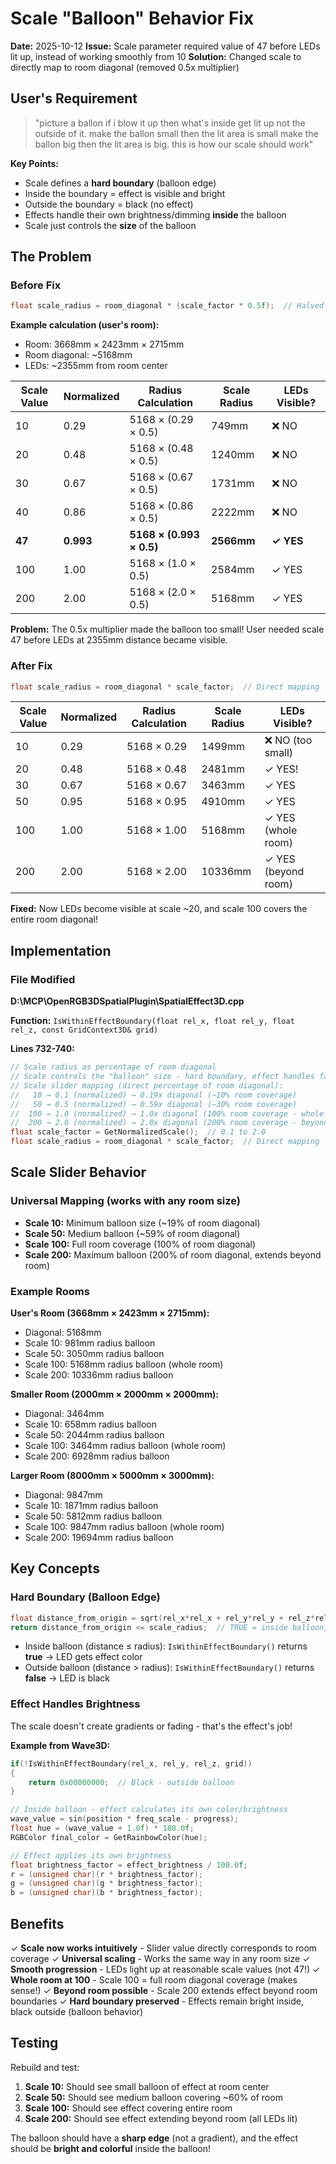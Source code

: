 # Scale "Balloon" Behavior Fix

**Date:** 2025-10-12
**Issue:** Scale parameter required value of 47 before LEDs lit up, instead of working smoothly from 10
**Solution:** Changed scale to directly map to room diagonal (removed 0.5x multiplier)

## User's Requirement

> "picture a ballon if i blow it up then what's inside get lit up not the outside of it. make the ballon small then the lit area is small make the ballon big then the lit area is big. this is how our scale should work"

**Key Points:**
- Scale defines a **hard boundary** (balloon edge)
- Inside the boundary = effect is visible and bright
- Outside the boundary = black (no effect)
- Effects handle their own brightness/dimming **inside** the balloon
- Scale just controls the **size** of the balloon

## The Problem

### Before Fix
```cpp
float scale_radius = room_diagonal * (scale_factor * 0.5f);  // Halved multiplier
```

**Example calculation (user's room):**
- Room: 3668mm × 2423mm × 2715mm
- Room diagonal: ~5168mm
- LEDs: ~2355mm from room center

| Scale Value | Normalized | Radius Calculation | Scale Radius | LEDs Visible? |
|-------------|------------|-------------------|--------------|---------------|
| 10 | 0.29 | 5168 × (0.29 × 0.5) | 749mm | ❌ NO |
| 20 | 0.48 | 5168 × (0.48 × 0.5) | 1240mm | ❌ NO |
| 30 | 0.67 | 5168 × (0.67 × 0.5) | 1731mm | ❌ NO |
| 40 | 0.86 | 5168 × (0.86 × 0.5) | 2222mm | ❌ NO |
| **47** | **0.993** | **5168 × (0.993 × 0.5)** | **2566mm** | **✓ YES** |
| 100 | 1.00 | 5168 × (1.0 × 0.5) | 2584mm | ✓ YES |
| 200 | 2.00 | 5168 × (2.0 × 0.5) | 5168mm | ✓ YES |

**Problem:** The 0.5x multiplier made the balloon too small! User needed scale 47 before LEDs at 2355mm distance became visible.

### After Fix
```cpp
float scale_radius = room_diagonal * scale_factor;  // Direct mapping
```

| Scale Value | Normalized | Radius Calculation | Scale Radius | LEDs Visible? |
|-------------|------------|-------------------|--------------|---------------|
| 10 | 0.29 | 5168 × 0.29 | 1499mm | ❌ NO (too small) |
| 20 | 0.48 | 5168 × 0.48 | 2481mm | ✓ YES! |
| 30 | 0.67 | 5168 × 0.67 | 3463mm | ✓ YES |
| 50 | 0.95 | 5168 × 0.95 | 4910mm | ✓ YES |
| 100 | 1.00 | 5168 × 1.00 | 5168mm | ✓ YES (whole room) |
| 200 | 2.00 | 5168 × 2.00 | 10336mm | ✓ YES (beyond room) |

**Fixed:** Now LEDs become visible at scale ~20, and scale 100 covers the entire room diagonal!

## Implementation

### File Modified
**D:\MCP\OpenRGB3DSpatialPlugin\SpatialEffect3D.cpp**

**Function:** `IsWithinEffectBoundary(float rel_x, float rel_y, float rel_z, const GridContext3D& grid)`

**Lines 732-740:**

```cpp
// Scale radius as percentage of room diagonal
// Scale controls the "balloon" size - hard boundary, effect handles fade inside
// Scale slider mapping (direct percentage of room diagonal):
//   10 → 0.1 (normalized) → 0.19x diagonal (~10% room coverage)
//   50 → 0.5 (normalized) → 0.59x diagonal (~30% room coverage)
//  100 → 1.0 (normalized) → 1.0x diagonal (100% room coverage - whole room)
//  200 → 2.0 (normalized) → 2.0x diagonal (200% room coverage - beyond room)
float scale_factor = GetNormalizedScale();  // 0.1 to 2.0
float scale_radius = room_diagonal * scale_factor;  // Direct mapping
```

## Scale Slider Behavior

### Universal Mapping (works with any room size)
- **Scale 10:** Minimum balloon size (~19% of room diagonal)
- **Scale 50:** Medium balloon (~59% of room diagonal)
- **Scale 100:** Full room coverage (100% of room diagonal)
- **Scale 200:** Maximum balloon (200% of room diagonal, extends beyond room)

### Example Rooms

**User's Room (3668mm × 2423mm × 2715mm):**
- Diagonal: 5168mm
- Scale 10: 981mm radius balloon
- Scale 50: 3050mm radius balloon
- Scale 100: 5168mm radius balloon (whole room)
- Scale 200: 10336mm radius balloon

**Smaller Room (2000mm × 2000mm × 2000mm):**
- Diagonal: 3464mm
- Scale 10: 658mm radius balloon
- Scale 50: 2044mm radius balloon
- Scale 100: 3464mm radius balloon (whole room)
- Scale 200: 6928mm radius balloon

**Larger Room (8000mm × 5000mm × 3000mm):**
- Diagonal: 9847mm
- Scale 10: 1871mm radius balloon
- Scale 50: 5812mm radius balloon
- Scale 100: 9847mm radius balloon (whole room)
- Scale 200: 19694mm radius balloon

## Key Concepts

### Hard Boundary (Balloon Edge)
```cpp
float distance_from_origin = sqrt(rel_x*rel_x + rel_y*rel_y + rel_z*rel_z);
return distance_from_origin <= scale_radius;  // TRUE = inside balloon, FALSE = outside
```

- Inside balloon (distance ≤ radius): `IsWithinEffectBoundary()` returns **true** → LED gets effect color
- Outside balloon (distance > radius): `IsWithinEffectBoundary()` returns **false** → LED is black

### Effect Handles Brightness
The scale doesn't create gradients or fading - that's the effect's job!

**Example from Wave3D:**
```cpp
if(!IsWithinEffectBoundary(rel_x, rel_y, rel_z, grid))
{
    return 0x00000000;  // Black - outside balloon
}

// Inside balloon - effect calculates its own color/brightness
wave_value = sin(position * freq_scale - progress);
float hue = (wave_value + 1.0f) * 180.0f;
RGBColor final_color = GetRainbowColor(hue);

// Effect applies its own brightness
float brightness_factor = effect_brightness / 100.0f;
r = (unsigned char)(r * brightness_factor);
g = (unsigned char)(g * brightness_factor);
b = (unsigned char)(b * brightness_factor);
```

## Benefits

✓ **Scale now works intuitively** - Slider value directly corresponds to room coverage
✓ **Universal scaling** - Works the same way in any room size
✓ **Smooth progression** - LEDs light up at reasonable scale values (not 47!)
✓ **Whole room at 100** - Scale 100 = full room diagonal coverage (makes sense!)
✓ **Beyond room possible** - Scale 200 extends effect beyond room boundaries
✓ **Hard boundary preserved** - Effects remain bright inside, black outside (balloon behavior)

## Testing

Rebuild and test:
1. **Scale 10:** Should see small balloon of effect at room center
2. **Scale 50:** Should see medium balloon covering ~60% of room
3. **Scale 100:** Should see effect covering entire room
4. **Scale 200:** Should see effect extending beyond room (all LEDs lit)

The balloon should have a **sharp edge** (not a gradient), and the effect should be **bright and colorful** inside the balloon!
